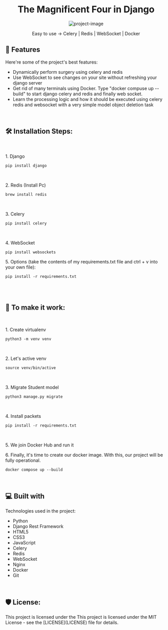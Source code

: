 <h1 align="center" id="title">The Magnificent Four in Django</h1>

<p align="center"><img src="https://i.postimg.cc/RhFB0CGH/image.webp" alt="project-image"></p>

<p id="description" align="center">Easy to use -&gt; Celery | Redis | WebSocket | Docker</p>

  
  
<h2>🧐 Features</h2>

Here're some of the project's best features:

*   Dynamically perform surgery using celery and redis
*   Use WebSocket to see changes on your site without refreshing your django server
*   Get rid of many terminals using Docker. Type "docker compuse up --build" to start django celery and redis and finally web socket.
*   Learn the processing logic and how it should be executed using celery redis and websocket with a very simple model object deletion task

</br>
<h2>🛠️ Installation Steps:</h2>
</br>

<p>1. Django</p>

```
pip install django
```
</br>

<p>2. Redis (Install Pc)</p>

```
brew install redis
```
</br>

<p>3. Celery</p>

```
pip install celery
```
</br>

<p>4. WebSocket</p>

```
pip install websockets
```
<p>5. Options (take the contents of my requirements.txt file and ctrl + v into your own file):</p>

```
pip install -r requirements.txt
```
</br>


</br>
<h2>🛜 To make it work: </h2>
</br>
<p>1. Create virtualenv</p>

```
python3 -m venv venv
```
</br>

<p>2. Let's active venv</p>

```
source venv/bin/active
```
</br>

<p>3. Migrate Student model</p>

```
python3 manage.py migrate
```
</br>

<p>4. Install packets</p>

```
pip install -r requirements.txt
```
</br>

<p>5. We join Docker Hub and run it</p>

<p>6. Finally, it's time to create our docker image. With this, our project will be fully operational.</p>

```
docker compose up --build
```
</br>
  
<h2>💻 Built with</h2>

Technologies used in the project:

*   Python
*   Django Rest Framework
*   HTML5
*   CSS3
*   JavaScript
*   Celery
*   Redis
*   WebSocket
*   Nginx
*   Docker
*   Git
</br>

<h2>🛡️ License:</h2>

This project is licensed under the This project is licensed under the MIT License - see the \[LICENSE\](LICENSE) file for details.
